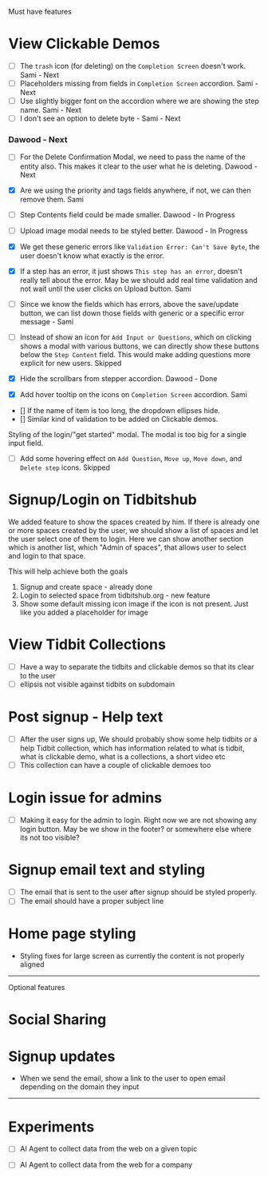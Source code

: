 
Must have features

# View Clickable Demos
- [ ] The `trash` icon (for deleting) on the `Completion Screen` doesn't work.    Sami - Next
- [ ] Placeholders missing from fields in `Completion Screen` accordion.  Sami - Next
- [ ] Use slightly bigger font on the accordion where we are showing the step name.   Sami - Next
- [ ] I don't see an option to delete byte - Sami - Next

### Dawood - Next
- [ ] For the Delete Confirmation Modal, we need to pass the name of the entity also. This makes it clear to the user what he is deleting.    Dawood - Next




- [x] Are we using the priority and tags fields anywhere, if not, we can then remove them.    Sami
- [ ] Step Contents field could be made smaller.  Dawood - In Progress
- [ ] Upload image modal needs to be styled better.   Dawood - In Progress
- [x] We get these generic errors like `Validation Error: Can't Save Byte`, the user doesn't know what exactly is the error.
- [x] If a step has an error, it just shows `This step has an error`, doesn't really tell about the error. May be we should add real time validation and not wait until the user clicks on Upload button.     Sami
- [ ] Since we know the fields which has errors, above the save/update button, we can list down those fields with generic or a specific error message - Sami
- [ ] Instead of show an icon for `Add Input or Questions`, which on clicking shows a modal with various buttons, we can directly show these buttons below the `Step Content` field. This would make adding questions more explicit for new users.    Skipped
- [x] Hide the scrollbars from stepper accordion. Dawood - Done
- [x] Add hover tooltip on the icons on `Completion Screen` accordion.   Sami

- [] If the name of item is too long, the dropdown ellipses hide.
- [] Similar kind of validation to be added on Clickable demos.

Styling of the login/"get started" modal. The modal is too big for a single input field.

- [ ] Add some hovering effect on `Add Question`, `Move up`, `Move down`, and `Delete step` icons.    Skipped

# Signup/Login on Tidbitshub
We added feature to show the spaces created by him. If there is already one or more spaces created
by the user, we should show a list of spaces and let the user select one of them to login. Here we can show another
section which is another list, which "Admin of spaces", that allows user to select and login to that space. 

This will help achieve both the goals 
1) Signup and create space - already done
2) Login to selected space from tidbitshub.org - new feature
3) Show some default missing icon image if the icon is not present. Just like you added a placeholder for image

# View Tidbit Collections
- [ ] Have a way to separate the tidbits and clickable demos so that its clear to the user
- [ ] ellipsis not visible against tidbits on subdomain

# Post signup - Help text
- [ ] After the user signs up, We should probably show some help tidbits or a help Tidbit collection, which has
information related to what is tidbit, what is clickable demo, what is a collections, a short video etc
- [ ] This collection can have a couple of clickable demoes too

# Login issue for admins
- [ ] Making it easy for the admin to login. Right now we are not showing any login button.
May be we show in the footer? or somewhere else where its not too visible?

# Signup email text and styling
- [ ] The email that is sent to the user after signup should be styled properly.
- [ ] The email should have a proper subject line

# Home page styling
- Styling fixes for large screen as currently the content is not properly aligned


--------

Optional features

# Social Sharing


# Signup updates
- When we send the email, show a link to the user to open email depending on the domain they input





---------



# Experiments
- [ ] AI Agent to collect data from the web on a given topic
- [ ] AI Agent to collect data from the web for a company

